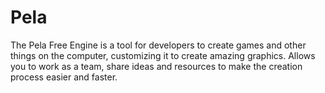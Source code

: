 # Pela 
The Pela Free Engine is a tool for developers to create games and other things on the computer, customizing it to create amazing graphics. Allows you to work as a team, share ideas and resources to make the creation process easier and faster.


